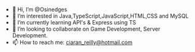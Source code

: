 - 👋 Hi, I’m @Osinedges
- 👀 I’m interested in Java,TypeScript,JavaScript,HTML,CSS and MySQL
- 🌱 I’m currently learning API's & Express using TS
- 💞️ I’m looking to collaborate on Game Development, Server Development.
- 📫 How to reach me: ciaran_reilly@hotmail.com
